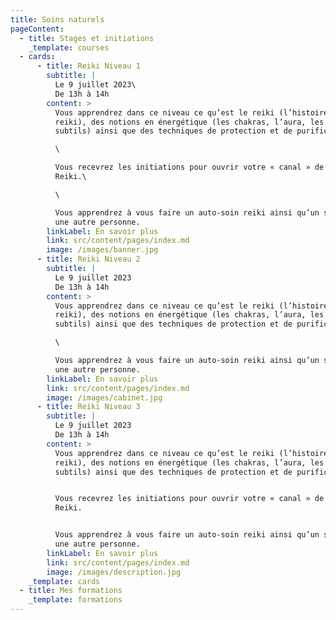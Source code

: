 ```yaml
---
title: Soins naturels
pageContent:
  - title: Stages et initiations
    _template: courses
  - cards:
      - title: Reiki Niveau 1
        subtitle: |
          Le 9 juillet 2023\
          De 13h à 14h
        content: >
          Vous apprendrez dans ce niveau ce qu’est le reiki (l’histoire du
          reiki), des notions en énergétique (les chakras, l’aura, les corps
          subtils) ainsi que des techniques de protection et de purification.\

          \

          Vous recevrez les initiations pour ouvrir votre « canal » de l’énergie
          Reiki.\

          \

          Vous apprendrez à vous faire un auto-soin reiki ainsi qu’un soin sur
          une autre personne.
        linkLabel: En savoir plus
        link: src/content/pages/index.md
        image: /images/banner.jpg
      - title: Reiki Niveau 2
        subtitle: |
          Le 9 juillet 2023
          De 13h à 14h
        content: >
          Vous apprendrez dans ce niveau ce qu’est le reiki (l’histoire du
          reiki), des notions en énergétique (les chakras, l’aura, les corps
          subtils) ainsi que des techniques de protection et de purification.\

          \

          Vous apprendrez à vous faire un auto-soin reiki ainsi qu’un soin sur
          une autre personne.
        linkLabel: En savoir plus
        link: src/content/pages/index.md
        image: /images/cabinet.jpg
      - title: Reiki Niveau 3
        subtitle: |
          Le 9 juillet 2023
          De 13h à 14h
        content: >
          Vous apprendrez dans ce niveau ce qu’est le reiki (l’histoire du
          reiki), des notions en énergétique (les chakras, l’aura, les corps
          subtils) ainsi que des techniques de protection et de purification.


          Vous recevrez les initiations pour ouvrir votre « canal » de l’énergie
          Reiki.


          Vous apprendrez à vous faire un auto-soin reiki ainsi qu’un soin sur
          une autre personne.
        linkLabel: En savoir plus
        link: src/content/pages/index.md
        image: /images/description.jpg
    _template: cards
  - title: Mes formations
    _template: formations
---
```


